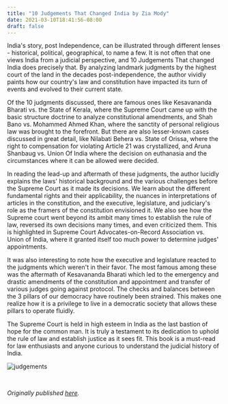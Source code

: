 ```yaml
---
title: "10 Judgements That Changed India by Zia Mody"
date: 2021-03-10T18:41:56-08:00
draft: false
---
```


India's story, post Independence, can be illustrated through different lenses - historical, political, geographical, to name a few. It is not often that one views India from a judicial perspective, and 10 Judgements That changed India does precisely that. By analyzing landmark judgments by the highest court of the land in the decades post-independence, the author vividly paints how our country's law and constitution have impacted its turn of events and evolved to their current state.

Of the 10 judgments discussed, there are famous ones like Kesavananda Bharati vs. the State of Kerala, where the Supreme Court came up with the basic structure doctrine to analyze constitutional amendments, and Shah Bano vs. Mohammed Ahmed Khan, where the sanctity of personal religious law was brought to the forefront. But there are also lesser-known cases discussed in great detail, like Nilabati Behera vs. State of Orissa, where the right to compensation for violating Article 21 was crystallized, and Aruna Shanbaug vs. Union Of India where the decision on euthanasia and the circumstances where it can be allowed were decided.

In reading the lead-up and aftermath of these judgments, the author lucidly explains the laws' historical background and the various challenges before the Supreme Court as it made its decisions. We learn about the different fundamental rights and their applicability, the nuances in interpretations of articles in the constitution, and the executive, legislature, and judiciary's role as the framers of the constitution envisioned it. We also see how the Supreme court went beyond its ambit many times to establish the rule of law, reversed its own decisions many times, and even criticized them. This is highlighted in Supreme Court Advocates-on-Record Association vs. Union of India, where it granted itself too much power to determine judges' appointments.

It was also interesting to note how the executive and legislature reacted to the judgments which weren't in their favor. The most famous among these was the aftermath of Kesavananda Bharati which led to the emergency and drastic amendments of the constitution and appointment and transfer of various judges going against protocol. The checks and balances between the 3 pillars of our democracy have routinely been strained. This makes one realize how it is a privilege to live in a democratic society that allows these pillars to operate fluidly.

The Supreme Court is held in high esteem in India as the last bastion of hope for the common man. It is truly a testament to its dedication to uphold the rule of law and establish justice as it sees fit. This book is a must-read for law enthusiasts and anyone curious to understand the judicial history of India.

![judgements](/judgements.jpg)

&nbsp;&nbsp;

*Originally published [here](https://www.goodreads.com/review/show/3815203800).*